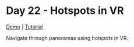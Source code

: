 # Day 22 - Hotspots in VR

[Demo](https://risonsimon.com/projects/day22) | [Tutorial](http://tutorialsforvr.com/hotspots-in-webvr-virtual-tours-tutorial/)

Navigate through panoramas using hotspots in VR.
